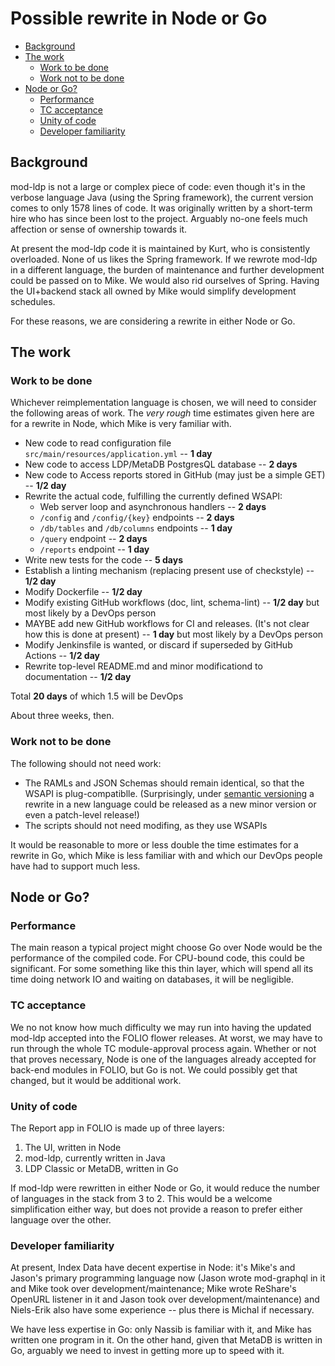 # Possible rewrite in Node or Go

<!-- md2toc -l 2 REWRITE.md -->
* [Background](#background)
* [The work](#the-work)
    * [Work to be done](#work-to-be-done)
    * [Work not to be done](#work-not-to-be-done)
* [Node or Go?](#node-or-go)
    * [Performance](#performance)
    * [TC acceptance](#tc-acceptance)
    * [Unity of code](#unity-of-code)
    * [Developer familiarity](#developer-familiarity)



## Background

mod-ldp is not a large or complex piece of code: even though it's in the verbose language Java (using the Spring framework), the current version comes to only 1578 lines of code. It was originally written by a short-term hire who has since been lost to the project. Arguably no-one feels much affection or sense of ownership towards it.

At present the mod-ldp code it is maintained by Kurt, who is consistently overloaded. None of us likes the Spring framework. If we rewrote mod-ldp in a different language, the burden of maintenance and further development could be passed on to Mike. We would also rid ourselves of Spring. Having the UI+backend stack all owned by Mike would simplify development schedules.

For these reasons, we are considering a rewrite in either Node or Go.


## The work


### Work to be done

Whichever reimplementation language is chosen, we will need to consider the following areas of work. The _very rough_ time estimates given here are for a rewrite in Node, which Mike is very familiar with.

* New code to read configuration file `src/main/resources/application.yml`
-- **1 day**
* New code to access LDP/MetaDB PostgresQL database
-- **2 days**
* New code to Access reports stored in GitHub (may just be a simple GET)
-- **1/2 day**
* Rewrite the actual code, fulfilling the currently defined WSAPI:
  * Web server loop and asynchronous handlers
  -- **2 days**
  * `/config` and `/config/{key}` endpoints
  -- **2 days**
  * `/db/tables` and `/db/columns` endpoints
  -- **1 day**
  * `/query` endpoint
  -- **2 days**
  * `/reports` endpoint
  -- **1 day**
* Write new tests for the code
-- **5 days**
* Establish a linting mechanism (replacing present use of checkstyle)
-- **1/2 day**
* Modify Dockerfile
-- **1/2 day**
* Modify existing GitHub workflows (doc, lint, schema-lint)
-- **1/2 day** but most likely by a DevOps person
* MAYBE add new GitHub workflows for CI and releases. (It's not clear how this is done at present)
-- **1 day** but most likely by a DevOps person
* Modify Jenkinsfile is wanted, or discard if superseded by GitHub Actions
-- **1/2 day**
* Rewrite top-level README.md and minor modificationd to documentation
-- **1/2 day**

Total **20 days** of which 1.5 will be DevOps

About three weeks, then.


### Work not to be done

The following should not need work:
* The RAMLs and JSON Schemas should remain identical, so that the WSAPI is plug-compatiblle. (Surprisingly, under [semantic versioning](https://semver.org/) a rewrite in a new language could be released as a new minor version or even a patch-level release!)
* The scripts should not need modifing, as they use WSAPIs

It would be reasonable to more or less double the time estimates for a rewrite in Go, which Mike is less familiar with and which our DevOps people have had to support much less.



## Node or Go?


### Performance

The main reason a typical project might choose Go over Node would be the performance of the compiled code. For CPU-bound code, this could be significant. For some something like this thin layer, which will spend all its time doing network IO and waiting on databases, it will be negligible.


### TC acceptance

We no not know how much difficulty we may run into having the updated mod-ldp accepted into the FOLIO flower releases. At worst, we may have to run through the whole TC module-approval process again. Whether or not that proves necessary, Node is one of the languages already accepted for back-end modules in FOLIO, but Go is not. We could possibly get that changed, but it would be additional work.


### Unity of code

The Report app in FOLIO is made up of three layers:
1. The UI, written in Node
2. mod-ldp, currently written in Java
3. LDP Classic or MetaDB, written in Go

If mod-ldp were rewritten in either Node or Go, it would reduce the number of languages in the stack from 3 to 2. This would be a welcome simplification either way, but does not provide a reason to prefer either language over the other.


### Developer familiarity

At present, Index Data have decent expertise in Node: it's Mike's and Jason's primary programming language now (Jason wrote mod-graphql in it and Mike took over development/maintenance; Mike wrote ReShare's OpenURL listener in it and Jason took over development/maintenance) and Niels-Erik also have some experience -- plus there is Michal if necessary.

We have less expertise in Go: only Nassib is familiar with it, and Mike has written one program in it. On the other hand, given that MetaDB is written in Go, arguably we need to invest in getting more up to speed with it.


